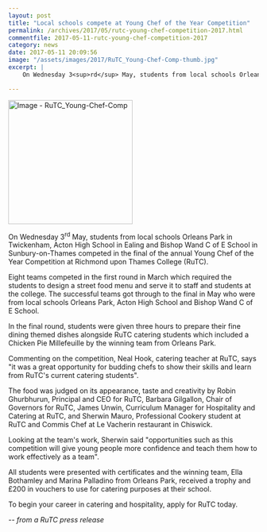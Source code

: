 ```yaml
---
layout: post
title: "Local schools compete at Young Chef of the Year Competition"
permalink: /archives/2017/05/rutc-young-chef-competition-2017.html
commentfile: 2017-05-11-rutc-young-chef-competition-2017
category: news
date: 2017-05-11 20:09:56
image: "/assets/images/2017/RuTC_Young-Chef-Comp-thumb.jpg"
excerpt: |
    On Wednesday 3<sup>rd</sup> May, students from local schools Orleans Park in Twickenham, Acton High School in Ealing and Bishop Wand C of E School in Sunbury-on-Thames competed in the final of the annual Young Chef of the Year Competition at Richmond upon Thames College (RuTC)

---
```


<a href="/assets/images/2017/RuTC_Young-Chef-Comp.jpg" title="Click for a larger image"><img src="/assets/images/2017/RuTC_Young-Chef-Comp-thumb.jpg" width="250" alt="Image - RuTC_Young-Chef-Comp"  class="photo right"/></a>

On Wednesday 3<sup>rd</sup> May, students from local schools Orleans Park in Twickenham, Acton High School in Ealing and Bishop Wand C of E School in Sunbury-on-Thames competed in the final of the annual Young Chef of the Year Competition at Richmond upon Thames College (RuTC).

Eight teams competed in the first round in March which required the students to design a street food menu and serve it to staff and students at the college. The successful teams got through to the final in May who were from local schools Orleans Park, Acton High School and Bishop Wand C of E School.

In the final round, students were given three hours to prepare their fine dining themed dishes alongside RuTC catering students which included a Chicken Pie Millefeuille by the winning team from Orleans Park.

Commenting on the competition, Neal Hook, catering teacher at RuTC, says "it was a great opportunity for budding chefs to show their skills and learn from RuTC's current catering students".

The food was judged on its appearance, taste and creativity by Robin Ghurbhurun, Principal and CEO for RuTC, Barbara Gilgallon, Chair of Governors for RuTC, James Unwin, Curriculum Manager for Hospitality and Catering at RuTC, and Sherwin Mauro, Professional Cookery student at RuTC and Commis Chef at Le Vacherin restaurant in Chiswick.

Looking at the team's work, Sherwin said "opportunities such as this competition will give young people more confidence and teach them how to work effectively as a team".

All students were presented with certificates and the winning team, Ella Bothamley and Marina Palladino from Orleans Park, received a trophy and £200 in vouchers to use for catering purposes at their school.

To begin your career in catering and hospitality, apply for RuTC today.

<cite>-- from a RuTC press release</cite>
